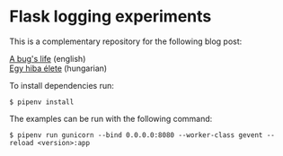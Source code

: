 # Flask logging experiments

This is a complementary repository for the following blog post:

[A bug's life](https://deadlime.hu/en/2023/02/03/a-bugs-life/) (english)\
[Egy hiba élete](https://deadlime.hu/2023/02/03/egy-hiba-elete/) (hungarian)

To install dependencies run:

```shell
$ pipenv install
```

The examples can be run with the following command:

```shell
$ pipenv run gunicorn --bind 0.0.0.0:8080 --worker-class gevent --reload <version>:app
```
